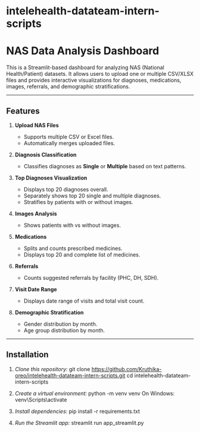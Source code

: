# intelehealth-datateam-intern-scripts

# NAS Data Analysis Dashboard

This is a Streamlit-based dashboard for analyzing NAS (National Health/Patient) datasets. It allows users to upload one or multiple CSV/XLSX files and provides interactive visualizations for diagnoses, medications, images, referrals, and demographic stratifications.

---

## **Features**

1. **Upload NAS Files**  
   - Supports multiple CSV or Excel files.  
   - Automatically merges uploaded files.  

2. **Diagnosis Classification**  
   - Classifies diagnoses as **Single** or **Multiple** based on text patterns.  

3. **Top Diagnoses Visualization**  
   - Displays top 20 diagnoses overall.  
   - Separately shows top 20 single and multiple diagnoses.  
   - Stratifies by patients with or without images.  

4. **Images Analysis**  
   - Shows patients with vs without images.  

5. **Medications**  
   - Splits and counts prescribed medicines.  
   - Displays top 20 and complete list of medicines.  

6. **Referrals**  
   - Counts suggested referrals by facility (PHC, DH, SDH).  

7. **Visit Date Range**  
   - Displays date range of visits and total visit count.  

8. **Demographic Stratification**  
   - Gender distribution by month.  
   - Age group distribution by month.  

---

## **Installation**

1. *Clone this repository:*
git clone https://github.com/Kruthika-oreo/intelehealth-datateam-intern-scripts.git
cd intelehealth-datateam-intern-scripts

2. *Create a virtual environment:*
python -m venv venv
On Windows: venv\Scripts\activate

3. *Install dependencies:*
pip install -r requirements.txt

4. *Run the Streamlit app:*
streamlit run app_streamlit.py

